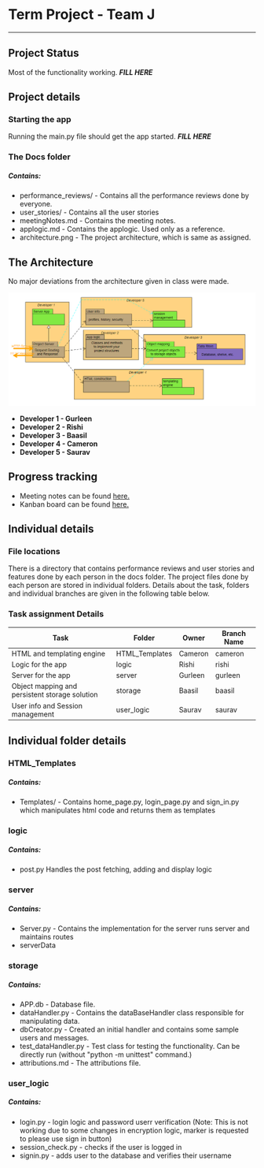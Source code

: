 # Term Project - Team J
***
## Project Status 
Most of the functionality working.  ***FILL HERE***
## Project details
### Starting the app 

Running the main.py file should get the app started. ***FILL HERE***
### The Docs folder
##### Contains: 
- performance_reviews/ - Contains all the performance reviews done by everyone.
- user_stories/ - Contains all the user stories
- meetingNotes.md - Contains the meeting notes.
- applogic.md - Contains the applogic. Used only as a reference.
- architecture.png - The project architecture, which is same as assigned.
## The Architecture 
No major deviations from the architecture given in class were made.

![](docs/architecture.png)

- **Developer 1 - Gurleen**
- **Developer 2 - Rishi**
- **Developer 3 - Baasil**
- **Developer 4 - Cameron**
- **Developer 5 - Saurav**

## Progress tracking
- Meeting notes can be found [here.](https://github.com/CS2005F23/term-project-teamj/blob/master/docs/meetingNotes.md)
- Kanban board can be found [here.](https://github.com/orgs/CS2005F23/projects/19)

## Individual details
### File locations

There is a directory that contains performance reviews and user stories and features done by each person in the docs folder.
The project files done by each person are stored in individual folders. Details about the task, folders
and individual branches are given in the following table below.

### Task assignment Details

| Task                                           | Folder         | Owner   | Branch Name |
|------------------------------------------------|----------------|---------|-------|
| HTML and templating engine                     | HTML_Templates  | Cameron |    cameron     |
| Logic for the app                              | logic      | Rishi   |     rishi       |
| Server for the app                             | server     | Gurleen |  gurleen |
| Object mapping and persistent storage solution | storage    | Baasil  |  baasil |
| User info and Session management               | user_logic | Saurav  |     saurav      |

## Individual folder details

### HTML_Templates
##### Contains:
- Templates/ - Contains home_page.py, login_page.py and sign_in.py which manipulates html code and returns them as templates

### logic
##### Contains:
- post.py Handles the post fetching, adding and display logic
### server
##### Contains:
- Server.py - Contains the implementation for the server runs server and maintains routes
- serverData
### storage
##### Contains:

- APP.db - Database file.
- dataHandler.py - Contains the dataBaseHandler class responsible for manipulating data.
- dbCreator.py - Created an initial handler and contains some sample users and messages.
- test_dataHandler.py - Test class for testing the functionality. Can be directly run (without "python -m unittest" command.)
- attributions.md - The attributions file.
### user_logic
##### Contains:
- login.py - login logic and password userr verification (Note: This is not working due to some changes in encryption logic, marker is requested to please use sign in button)
- session_check.py - checks if the user is logged in
- signin.py - adds user to the database and verifies their username


